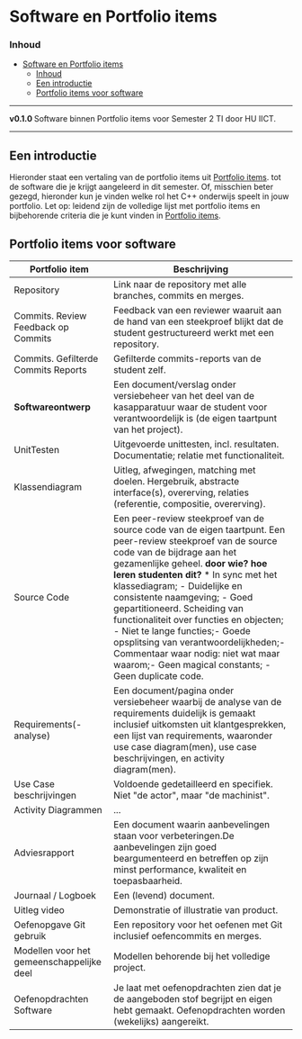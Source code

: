 # Software en Portfolio items[](title-id)

### Inhoud[](toc-id)

- [Software en Portfolio items](#software-en-portfolio-items)
    - [Inhoud](#inhoud)
  - [Een introductie](#een-introductie)
  - [Portfolio items voor software](#portfolio-items-voor-software)

---

**v0.1.0 [](version-id)** Software binnen Portfolio items voor Semester 2 TI door HU IICT[](author-id).

---

## Een introductie

Hieronder staat een vertaling van de portfolio items uit [Portfolio items](../Portfolio-items.md). tot de software die je krijgt aangeleerd in dit semester.
Of, misschien beter gezegd, hieronder kun je vinden welke rol het C++ onderwijs speelt in jouw portfolio. 
Let op: leidend zijn de volledige lijst met portfolio items en bijbehorende criteria die je kunt vinden in [Portfolio items](../Portfolio-items.md).

## Portfolio items voor software

Portfolio item | Beschrijving
--- | --- 
Repository | Link naar de repository met alle branches, commits en merges.
Commits. Review Feedback op Commits | Feedback van een reviewer waaruit aan de hand van een steekproef blijkt dat de student gestructureerd werkt met een repository. 
Commits. Gefilterde Commits Reports | Gefilterde commits-reports van de student zelf.
**Softwareontwerp** | Een document/verslag onder versiebeheer van het deel van de kasapparatuur waar de student voor verantwoordelijk is (de eigen taartpunt van het project).
UnitTesten | Uitgevoerde unittesten, incl. resultaten. Documentatie; relatie met functionaliteit.
Klassendiagram | Uitleg, afwegingen, matching met doelen. Hergebruik, abstracte interface(s), overerving, relaties (referentie, compositie, overerving).
Source Code | Een peer-review steekproef van de source code van de eigen taartpunt. Een peer-review steekproef van de source code van de bijdrage aan het gezamenlijke geheel. **door wie? hoe leren studenten dit?** * In sync met het klassediagram; - Duidelijke en consistente naamgeving; - Goed gepartitioneerd. Scheiding van functionaliteit over functies en objecten; - Niet te lange functies;- Goede opsplitsing van verantwoordelijkheden;- Commentaar waar nodig: niet wat maar waarom;- Geen magical constants; - Geen duplicate code.
Requirements(-analyse) | Een document/pagina onder versiebeheer waarbij de analyse van de requirements duidelijk is gemaakt inclusief uitkomsten uit klantgesprekken, een lijst van requirements, waaronder use case diagram(men), use case beschrijvingen, en activity diagram(men). 
Use Case beschrijvingen | Voldoende gedetailleerd en specifiek. Niet "de actor", maar "de machinist".
Activity Diagrammen | ...
Adviesrapport | Een document waarin aanbevelingen staan voor verbeteringen.De aanbevelingen zijn goed beargumenteerd en betreffen op zijn minst performance, kwaliteit en toepasbaarheid.
Journaal / Logboek | Een (levend) document.
Uitleg video | Demonstratie of illustratie van product.
Oefenopgave Git gebruik | Een repository voor het oefenen met Git inclusief oefencommits en merges.
Modellen voor het gemeenschappelijke deel | Modellen behorende bij het volledige project.
Oefenopdrachten Software | Je laat met oefenopdrachten zien dat je de aangeboden stof begrijpt en eigen hebt gemaakt. Oefenopdrachten worden (wekelijks) aangereikt.